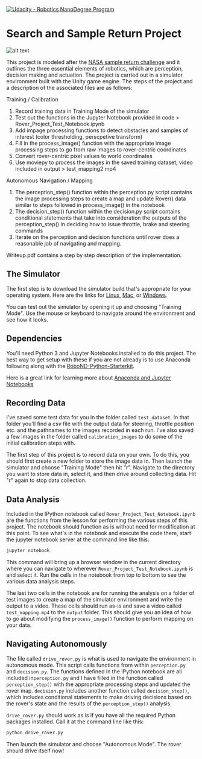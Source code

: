 [//]: # (Image References)
[image_0]: ./misc/rover_image.jpg
[![Udacity - Robotics NanoDegree Program](https://s3-us-west-1.amazonaws.com/udacity-robotics/Extra+Images/RoboND_flag.png)](https://www.udacity.com/robotics)
# Search and Sample Return Project

![alt text][image_0] 
 
This project is modeled after the [NASA sample return challenge](https://www.nasa.gov/directorates/spacetech/centennial_challenges/sample_return_robot/index.html) and it outlines the three essential elements of robotics, which are perception, decision making and actuation.  The project is carried out in a simulator environment built with the Unity game engine.  The steps of the project and a description of the associated files are as follows: 

Training / Calibration 
1. Record training data in Training Mode of the simulator 
2. Test out the functions in the Jupyter Notebook provided in code > Rover_Project_Test_Notebook.ipynb
3. Add impage processing functions to detect obstacles and samples of interest (color thresholding, perscpetive transform)
4. Fill in the process_image() function with the appropriate image processing steps to go from raw images to rover-centric coordinates 
5. Convert rover-centric pixel values to world coordinates
6. Use moviepy to process the images in the saved training dataset, video included in output > test_mapping2.mp4

Autonomous Navigation / Mapping 
1. The perception_step() function within the perception.py script contains the image processing steps to create a map and update Rover() data similar to steps followed in process_image() in the notebook 
2. The decision_step() function within the decision.py script contains conditional statements that take into consideration the outputs of the perception_step() in deciding how to issue throttle, brake and steering commands
3. Iterate on the perception and decision functions until rover does a reasonable job of navigating and mapping. 

Writeup.pdf contains a step by step description of the implementation. 

## The Simulator
The first step is to download the simulator build that's appropriate for your operating system.  Here are the links for [Linux](https://s3-us-west-1.amazonaws.com/udacity-robotics/Rover+Unity+Sims/Linux_Roversim.zip), [Mac](	https://s3-us-west-1.amazonaws.com/udacity-robotics/Rover+Unity+Sims/Mac_Roversim.zip), or [Windows](https://s3-us-west-1.amazonaws.com/udacity-robotics/Rover+Unity+Sims/Windows_Roversim.zip).  

You can test out the simulator by opening it up and choosing "Training Mode".  Use the mouse or keyboard to navigate around the environment and see how it looks.

## Dependencies
You'll need Python 3 and Jupyter Notebooks installed to do this project.  The best way to get setup with these if you are not already is to use Anaconda following along with the [RoboND-Python-Starterkit](https://github.com/ryan-keenan/RoboND-Python-Starterkit). 


Here is a great link for learning more about [Anaconda and Jupyter Notebooks](https://classroom.udacity.com/courses/ud1111)

## Recording Data
I've saved some test data for you in the folder called `test_dataset`.  In that folder you'll find a csv file with the output data for steering, throttle position etc. and the pathnames to the images recorded in each run.  I've also saved a few images in the folder called `calibration_images` to do some of the initial calibration steps with.  

The first step of this project is to record data on your own.  To do this, you should first create a new folder to store the image data in.  Then launch the simulator and choose "Training Mode" then hit "r".  Navigate to the directory you want to store data in, select it, and then drive around collecting data.  Hit "r" again to stop data collection.

## Data Analysis
Included in the IPython notebook called `Rover_Project_Test_Notebook.ipynb` are the functions from the lesson for performing the various steps of this project.  The notebook should function as is without need for modification at this point.  To see what's in the notebook and execute the code there, start the jupyter notebook server at the command line like this:

```sh
jupyter notebook
```

This command will bring up a browser window in the current directory where you can navigate to wherever `Rover_Project_Test_Notebook.ipynb` is and select it.  Run the cells in the notebook from top to bottom to see the various data analysis steps.  

The last two cells in the notebook are for running the analysis on a folder of test images to create a map of the simulator environment and write the output to a video.  These cells should run as-is and save a video called `test_mapping.mp4` to the `output` folder.  This should give you an idea of how to go about modifying the `process_image()` function to perform mapping on your data.  

## Navigating Autonomously
The file called `drive_rover.py` is what is used to navigate the environment in autonomous mode.  This script calls functions from within `perception.py` and `decision.py`.  The functions defined in the IPython notebook are all included in`perception.py` and I have filled in the function called `perception_step()` with the appropriate processing steps and updated the rover map. `decision.py` includes another function called `decision_step()`, which includes conditional statements to make driving decisions based on the rover's state and the results of the `perception_step()` analysis.

`drive_rover.py` should work as is if you have all the required Python packages installed. Call it at the command line like this: 

```sh
python drive_rover.py
```  

Then launch the simulator and choose "Autonomous Mode".  The rover should drive itself now!  

